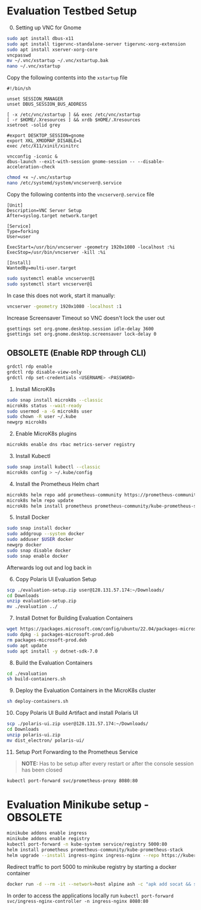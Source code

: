 # Evaluation Testbed Setup
0. Setting up VNC for Gnome
``` sh
sudo apt install dbus-x11
sudo apt install tigervnc-standalone-server tigervnc-xorg-extension
sudo apt install xserver-xorg-core
vncpasswd
mv ~/.vnc/xstartup ~/.vnc/xstartup.bak
nano ~/.vnc/xstartup
```
Copy the following contents into the `xstartup` file
```
#!/bin/sh

unset SESSION_MANAGER
unset DBUS_SESSION_BUS_ADDRESS

[ -x /etc/vnc/xstartup ] && exec /etc/vnc/xstartup
[ -r $HOME/.Xresources ] && xrdb $HOME/.Xresources
xsetroot -solid grey

#export DESKTOP_SESSION=gnome
export XKL_XMODMAP_DISABLE=1
exec /etc/X11/xinit/xinitrc

vncconfig -iconic &
dbus-launch --exit-with-session gnome-session -- --disable-acceleration-check
```
``` sh
chmod +x ~/.vnc/xstartup
nano /etc/systemd/system/vncserver@.service
```
Copy the following contents into the `vncserver@.service` file

```
[Unit]
Description=VNC Server Setup
After=syslog.target network.target

[Service]
Type=forking
User=user

ExecStart=/usr/bin/vncserver -geometry 1920x1080 -localhost :%i
ExecStop=/usr/bin/vncserver -kill :%i

[Install]
WantedBy=multi-user.target
```

``` sh
sudo systemctl enable vncserver@1
sudo systemctl start vncserver@1
```
In case this does not work, start it manually: 
``` sh
vncserver -geometry 1920x1080 -localhost :1
```
Increase Screensaver Timeout so VNC doesn't lock the user out
``` sh
gsettings set org.gnome.desktop.session idle-delay 3600
gsettings set org.gnome.desktop.screensaver lock-delay 0
```
## OBSOLETE (Enable RDP through CLI)
``` sh
grdctl rdp enable
grdctl rdp disable-view-only
grdctl rdp set-credentials <USERNAME> <PASSWORD>
```
1. Install MicroK8s
``` sh
sudo snap install microk8s --classic
microk8s status --wait-ready
sudo usermod -a -G microk8s user
sudo chown -R user ~/.kube
newgrp microk8s
```

2. Enable MicroK8s plugins
``` sh
microk8s enable dns rbac metrics-server registry
```
3. Install Kubectl
``` sh 
sudo snap install kubectl --classic
microk8s config > ~/.kube/config
```
4. Install the Prometheus Helm chart
``` sh
microk8s helm repo add prometheus-community https://prometheus-community.github.io/helm-charts
microk8s helm repo update
microk8s helm install prometheus prometheus-community/kube-prometheus-stack
```
5. Install Docker
``` sh
sudo snap install docker
sudo addgroup --system docker
sudo adduser $USER docker
newgrp docker
sudo snap disable docker
sudo snap enable docker
```
Afterwards log out and log back in

6. Copy Polaris UI Evaluation Setup
``` sh
scp ./evaluation-setup.zip user@128.131.57.174:~/Downloads/
cd Downloads
unzip evaluation-setup.zip
mv ./evaluation ../
``` 

7. Install Dotnet for Building Evaluation Containers
``` sh
wget https://packages.microsoft.com/config/ubuntu/22.04/packages-microsoft-prod.deb -O packages-microsoft-prod.deb
sudo dpkg -i packages-microsoft-prod.deb
rm packages-microsoft-prod.deb
sudo apt update
sudo apt install -y dotnet-sdk-7.0
```
8. Build the Evaluation Containers
``` sh
cd ./evaluation
sh build-containers.sh
```
9. Deploy the Evaluation Containers in the MicroK8s cluster
``` sh
sh deploy-containers.sh
```

10. Copy Polaris UI Build Artifact and install Polaris UI
``` sh
scp ./polaris-ui.zip user@128.131.57.174:~/Downloads/
cd Downloads
unzip polaris-ui.zip
mv dist_electron/ polaris-ui/
```

11. Setup Port Forwarding to the Prometheus Service
> **NOTE:** Has to be setup after every restart or after the console session has been closed
``` sh
kubectl port-forward svc/prometheus-proxy 8080:80
```

# Evaluation Minikube setup - OBSOLETE
``` sh
minikube addons enable ingress
minikube addons enable registry
kubectl port-forward -n kube-system service/registry 5000:80
helm install prometheus prometheus-community/kube-prometheus-stack
helm upgrade --install ingress-nginx ingress-nginx --repo https://kubernetes.github.io/ingress-nginx --namespace ingress-nginx --create-namespace
```

Redirect traffic to port 5000 to minikube registry by starting a docker container

```sh
docker run -d --rm -it --network=host alpine ash -c "apk add socat && socat TCP-LISTEN:5000,reuseaddr,fork TCP:host.docker.internal:5000"
```

In order to access the applications locally run `kubectl port-forward svc/ingress-nginx-controller -n ingress-nginx 8080:80`